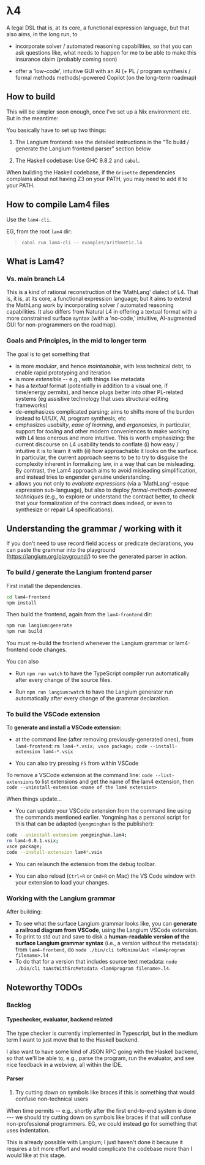 # λ4

A legal DSL that is, at its core, a functional expression language, but that also aims, in the long run, to

* incorporate solver / automated reasoning capabilities, so that you can ask questions like, what needs to happen for me to be able to make this insurance claim (probably coming soon)

* offer a 'low-code', intuitive GUI with an AI (+ PL / program synthesis / formal methods methods)-powered Copilot (on the long-term roadmap)

## How to build

This will be simpler soon enough, once I've set up a Nix environment etc. But in the meantime:

You basically have to set up two things:

1. The Langium frontend: see the detailed instructions in the "To build / generate the Langium frontend parser" section below

2. The Haskell codebase: Use GHC 9.8.2 and `cabal`.

When building the Haskell codebase, if the `Grisette` dependencies complains about not having Z3 on your PATH, you may need to add it to your PATH.

## How to compile Lam4 files

Use the `lam4-cli`.

EG, from the root `lam4` dir: 

> `cabal run lam4-cli -- examples/arithmetic.l4`

## What is Lam4?

### Vs. main branch L4

This is a kind of rational reconstruction of the 'MathLang' dialect of L4. That is, it is, at its core, a functional expression language; but it aims to extend the MathLang work by incorporating solver / automated reasoning capabilities. It also differs from Natural L4 in offering a textual format with a more constrained surface syntax (with a 'no-code,' intuitive, AI-augmented GUI for non-programmers on the roadmap).

### Goals and Principles, in the mid to longer term

The goal is to get something that

* is more *modular*, and hence *maintainable*, with less technical debt, to enable rapid prototyping and iteration
* is more *extensible* -- e.g., with things like metadata
* has a *textual* format (potentially in addition to a visual one, if time/energy permits), and hence plugs better into other PL-related systems (eg assistive technology that uses structural editing frameworks)
* de-emphasizes complicated parsing; aims to shifts more of the burden instead to UI/UX, AI, program synthesis, etc
* emphasizes *usability*, *ease of learning*, and *ergonomics*, in particular, support for *tooling* and other modern conveniences to make working with L4 less onerous and more intuitive. This is worth emphasizing: the current discourse on L4 usability tends to conflate (i) how easy / intuitive it is to learn it with (ii) how approachable it looks on the surface. In particular, the current approach seems to be to try to disguise the complexity inherent in formalizing law, in a way that can be misleading. By contrast, the Lam4 approach aims to avoid misleading simplification, and instead tries to engender genuine understanding.
* allows you not only to *evaluate expressions* (via a 'MathLang'-esque expression sub-language), but also to deploy *formal-methods-powered techniques* (e.g., to explore or understand the contract better, to check that your formalization of the contract does indeed, or even to synthesize or repair L4 specifications).

## Understanding the grammar / working with it

If you don't need to use record field access or predicate declarations, you can paste the grammar into the playground (https://langium.org/playground/) to see the generated parser in action.

### To build / generate the Langium frontend parser

First install the dependencies.

```bash
cd lam4-frontend
npm install
```

Then build the frontend, again from the `lam4-frontend` dir:

```bash
npm run langium:generate
npm run build
```

You must re-build the frontend whenever the Langium grammar or lam4-frontend code changes.

You can also

* Run `npm run watch` to have the TypeScript compiler run automatically after every change of the source files.

* Run `npm run langium:watch` to have the Langium generator run automatically after every change of the grammar declaration.


### To build the VSCode extension

To **generate and install a VSCode extension**:

* at the command line (after removing previously-generated ones), from `lam4-frontend`: `rm lam4-*.vsix; vsce package; code --install-extension lam4-*.vsix`

* You can also try pressing `F5` from within VSCode

To remove a VSCode extension at the command line: `code --list-extensions` to list extensions and get the name of the lam4 extension, then `code --uninstall-extension <name of the lam4 extension>`

When things update...

* You can update your VSCode extension from the command line using the commands mentioned earlier. Yongming has a personal script for this that can be adapted (`yongminghan` is the publisher):

```bash
code --uninstall-extension yongminghan.lam4; 
rm lam4-0.0.1.vsix; 
vsce package; 
code --install-extension lam4*.vsix
```

* You can relaunch the extension from the debug toolbar.

* You can also reload (`Ctrl+R` or `Cmd+R` on Mac) the VS Code window with your extension to load your changes.


### Working with the Langium grammar

After building:

* To see what the surface Langium grammar looks like, you can **generate a railroad diagram from VSCode**, using the Langium VSCode extension.
* To print to std out and save to disk a **human-readable version of the surface Langium grammar syntax** (i.e., a version without the metadata): from `lam4-frontend`, do `node ./bin/cli toMinimalAst <lam4program filename>.l4`
* To do that for a version that includes source text metadata: `node ./bin/cli toAstWithSrcMetadata <lam4program filename>.l4`.

## Noteworthy TODOs

### Backlog

#### Typechecker, evaluator, backend related

The type checker is currently implemented in Typescript, but in the medium term I want to just move that to the Haskell backend. 

I also want to have some kind of JSON RPC going with the Haskell backend, so that we'll be able to, e.g., parse the program, run the evaluator, and see nice feedback in a webview, all within the IDE.


#### Parser

1. Try cutting down on symbols like braces if this is something that would confuse non-technical users

When time permits -- e.g., shortly after the first end-to-end system is done --- we should try cutting down on symbols like braces if that will confuse non-professional programmers. EG, we could instead go for something that uses indentation.

This is already possible with Langium; I just haven't done it because it requires a bit more effort and would complicate the codebase more than I would like at this stage.